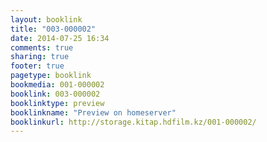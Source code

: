 ```yaml
---
layout: booklink
title: "003-000002"
date: 2014-07-25 16:34
comments: true
sharing: true
footer: true
pagetype: booklink 
bookmedia: 001-000002
booklink: 003-000002
booklinktype: preview
booklinkname: "Preview on homeserver"
booklinkurl: http://storage.kitap.hdfilm.kz/001-000002/
---
```

